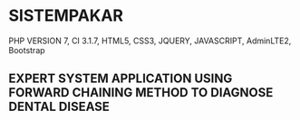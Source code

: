 # SISTEMPAKAR
PHP VERSION 7, CI 3.1.7, HTML5, CSS3, JQUERY, JAVASCRIPT, AdminLTE2, Bootstrap

EXPERT SYSTEM APPLICATION USING FORWARD CHAINING METHOD TO DIAGNOSE DENTAL DISEASE
--------------------------------------------------------------------------------------------

